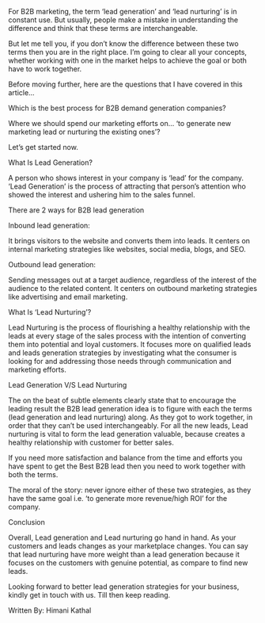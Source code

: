 For B2B marketing, the term ‘lead generation’ and ‘lead nurturing’ is in constant use. But usually, people make a mistake in understanding the difference and think that these terms are interchangeable. 

But let me tell you, if you don’t know the difference between these two terms then you are in the right place. I’m going to clear all your concepts, whether working with one in the market helps to achieve the goal or both have to work together.

Before moving further, here are the questions that I have covered in this article…

Which is the best process for B2B demand generation companies?

Where we should spend our marketing efforts on… ‘to generate new marketing lead or nurturing the existing ones’?

Let’s get started now.

What Is Lead Generation?

A person who shows interest in your company is ‘lead’ for the company. ‘Lead Generation’ is the process of attracting that person’s attention who showed the interest and ushering him to the sales funnel.

There are 2 ways for B2B lead generation

Inbound lead generation:

It brings visitors to the website and converts them into leads. It centers on internal marketing strategies like websites, social media, blogs, and SEO.

Outbound lead generation:

Sending messages out at a target audience, regardless of the interest of the audience to the related content. It centers on outbound marketing strategies like advertising and email marketing.

What Is ‘Lead Nurturing’?

Lead Nurturing is the process of flourishing a healthy relationship with the leads at every stage of the sales process with the intention of converting them into potential and loyal customers. It focuses more on qualified leads and leads generation strategies by investigating what the consumer is looking for and addressing those needs through 
communication and marketing efforts.

Lead Generation V/S Lead Nurturing

The on the beat of subtle elements clearly state that to encourage the leading result the  B2B lead generation idea is to figure with each the terms (lead generation and lead nurturing) along. As they got to work together, in order that they can’t be used interchangeably. For all the new leads, Lead nurturing is vital to form the lead generation valuable, because creates a healthy relationship with customer for better sales.

If you need more satisfaction and balance from the time and efforts you have spent to get the Best B2B lead then you need to work together with both the terms.

The moral of the story: never ignore either of these two strategies, as they have the same goal i.e. ‘to generate more revenue/high ROI’ for the company.

Conclusion

Overall, Lead generation and Lead nurturing go hand in hand. As your customers and leads changes as your marketplace changes. You can say that lead nurturing have more weight than a lead generation because it focuses on the customers with genuine potential, as compare to find new leads.

Looking forward to better lead generation strategies for your business, kindly get in touch with us. Till then keep reading.

Written By:
Himani Kathal

